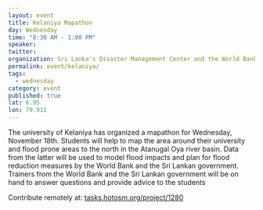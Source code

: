 ```yaml
---
layout: event
title: Kelaniya Mapathon 
day: Wednesday
time: "8:30 AM - 1:00 PM"
speaker: 
twitter: 
organization: Sri Lanka's Disaster Management Center and the World Bank's Global Facility for Disaster Reduction and Recovery (GFDRR)
permalink: event/kelaniya/
tags: 
  - wednesday
category: event
published: true
lat: 6.95
lon: 79.911
---
```


The university of Kelaniya has organized a mapathon for Wednesday, November 18th. Students will help to map the area around their university and flood prone areas to the north in the Atanugal Oya river basin. Data from the latter will be used to model flood impacts and plan for flood reduction measures by the World Bank and the Sri Lankan government. Trainers from the World Bank and the Sri Lankan government will be on hand to answer questions and provide advice to the students

Contribute remotely at: [tasks.hotosm.org/project/1280](tasks.hotosm.org/project/1280)
